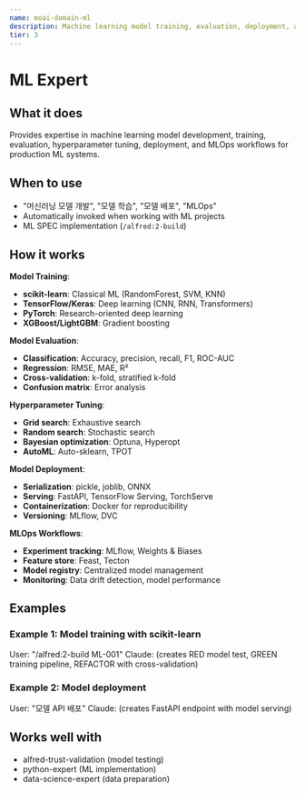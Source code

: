 ```yaml
---
name: moai-domain-ml
description: Machine learning model training, evaluation, deployment, and MLOps workflows
tier: 3
---
```


# ML Expert

## What it does

Provides expertise in machine learning model development, training, evaluation, hyperparameter tuning, deployment, and MLOps workflows for production ML systems.

## When to use

- "머신러닝 모델 개발", "모델 학습", "모델 배포", "MLOps"
- Automatically invoked when working with ML projects
- ML SPEC implementation (`/alfred:2-build`)

## How it works

**Model Training**:
- **scikit-learn**: Classical ML (RandomForest, SVM, KNN)
- **TensorFlow/Keras**: Deep learning (CNN, RNN, Transformers)
- **PyTorch**: Research-oriented deep learning
- **XGBoost/LightGBM**: Gradient boosting

**Model Evaluation**:
- **Classification**: Accuracy, precision, recall, F1, ROC-AUC
- **Regression**: RMSE, MAE, R²
- **Cross-validation**: k-fold, stratified k-fold
- **Confusion matrix**: Error analysis

**Hyperparameter Tuning**:
- **Grid search**: Exhaustive search
- **Random search**: Stochastic search
- **Bayesian optimization**: Optuna, Hyperopt
- **AutoML**: Auto-sklearn, TPOT

**Model Deployment**:
- **Serialization**: pickle, joblib, ONNX
- **Serving**: FastAPI, TensorFlow Serving, TorchServe
- **Containerization**: Docker for reproducibility
- **Versioning**: MLflow, DVC

**MLOps Workflows**:
- **Experiment tracking**: MLflow, Weights & Biases
- **Feature store**: Feast, Tecton
- **Model registry**: Centralized model management
- **Monitoring**: Data drift detection, model performance

## Examples

### Example 1: Model training with scikit-learn
User: "/alfred:2-build ML-001"
Claude: (creates RED model test, GREEN training pipeline, REFACTOR with cross-validation)

### Example 2: Model deployment
User: "모델 API 배포"
Claude: (creates FastAPI endpoint with model serving)

## Works well with

- alfred-trust-validation (model testing)
- python-expert (ML implementation)
- data-science-expert (data preparation)
